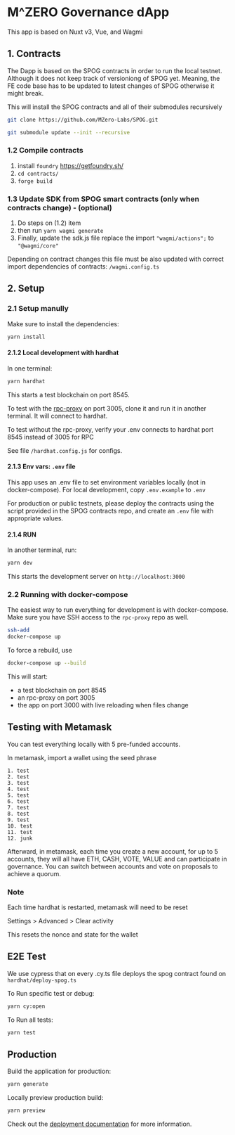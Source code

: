 # M^ZERO Governance dApp

This app is based on Nuxt v3, Vue, and Wagmi




## 1. Contracts

The Dapp is based on the SPOG contracts in order to run the local testnet. Although it does not keep track of versioniong of SPOG yet. Meaning, the FE code base has to be updated to latest changes of SPOG otherwise it might break.

This will install the SPOG contracts and all of their submodules recursively

```bash
git clone https://github.com/MZero-Labs/SPOG.git
```

```bash
git submodule update --init --recursive
```

### 1.2 Compile contracts

1. install `foundry` https://getfoundry.sh/
2. `cd contracts/`
3. `forge build`

### 1.3 Update SDK from SPOG smart contracts (only when contracts change) - (optional)

1. Do steps on (1.2) item
5. then run `yarn wagmi generate`
6. Finally, update the sdk.js file replace the import `"wagmi/actions";` to `"@wagmi/core"`

Depending on contract changes this file must be also updated with correct import dependencies of contracts:
`/wagmi.config.ts`

## 2. Setup

### 2.1 Setup manully

Make sure to install the dependencies:

```bash
yarn install
```
#### 2.1.2 Local development with hardhat

In one terminal:

```bash
yarn hardhat
```

This starts a test blockchain on port 8545.

To test with the [rpc-proxy](https://github.com/MZero-Labs/rpc-proxy) on port 3005, clone it and run it in another terminal. It will connect to hardhat.

To test without the rpc-proxy, verify your .env connects to hardhat port 8545 instead of 3005 for RPC

See file `/hardhat.config.js` for configs.



#### 2.1.3 Env vars: `.env` file

This app uses an .env file to set environment variables locally (not in docker-compose). For local development, copy `.env.example` to `.env`

For production or public testnets, please deploy the contracts using the script provided in the SPOG contracts repo, and create an `.env` file with appropriate values.

#### 2.1.4 RUN

In another terminal, run:

```bash
yarn dev
```

This starts the development server on `http://localhost:3000`

### 2.2 Running with docker-compose

The easiest way to run everything for development is with docker-compose. Make sure you have SSH access to the `rpc-proxy` repo as well.

```bash
ssh-add
docker-compose up
```

To force a rebuild, use

```bash
docker-compose up --build
```

This will start:

- a test blockchain on port 8545
- an rpc-proxy on port 3005
- the app on port 3000 with live reloading when files change




## Testing with Metamask

You can test everything locally with 5 pre-funded accounts.

In metamask, import a wallet using the seed phrase

```
1. test
2. test
3. test
4. test
5. test
6. test
7. test
8. test
9. test
10. test
11. test
12. junk
```

Afterward, in metamask, each time you create a new account, for up to 5 accounts, they will all have ETH, CASH, VOTE, VALUE and can participate in governance. You can switch between accounts and vote on proposals to achieve a quorum.

### Note

Each time hardhat is restarted, metamask will need to be reset

Settings > Advanced > Clear activity

This resets the nonce and state for the wallet


## E2E Test

We use cypress that on every .cy.ts file deploys the spog contract found on `hardhat/deploy-spog.ts`

To Run specific test or debug:

```bash
yarn cy:open
```

To Run all tests:

```bash
yarn test
```

## Production

Build the application for production:

```bash
yarn generate
```

Locally preview production build:

```bash
yarn preview
```

Check out the [deployment documentation](https://nuxt.com/docs/getting-started/deployment) for more information.





